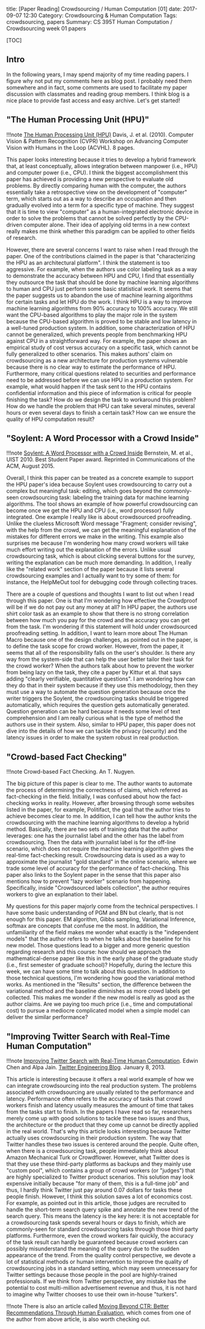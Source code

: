 title: [Paper Reading] Crowdsourcing / Human Computation [01]
date: 2017-09-07 12:30 
Category: Crowdsourcing & Human Computation
Tags: crowdsourcing, papers
Summary: CS 395T Human Computation / Crowdsourcing week 01 papers

[TOC]

## Intro

In the following years, I may spend majority of my time reading papers. I figure why
not put my comments here as blog post. I probably need them somewhere and in fact, some
comments are used to facilitate my paper discussion with classmates and reading group members.
I think blog is a nice place to provide fast access and easy archive. Let's get started!

## "The Human Processing Unit (HPU)"

!!!note
    [The Human Processing Unit (HPU)](http://users.soe.ucsc.edu/~orazio/papers/DavisACVHL_CVPR10.pdf) Davis, J. et al. (2010). Computer Vision & Pattern Recognition (CVPR) Workshop on Advancing Computer Vision with Humans in the Loop (ACVHL). 8 pages.

This paper looks interesting because it tries to develop a hybrid framework that, at least conceptually, allows integration between manpower (i.e., 
HPU) and computer power (i.e., CPU). I think the biggest accomplishment this paper has achieved is providing a new perspective to evaluate old 
problems. By directly comparing human with the computer, the authors essentially take a retrospective view on the development of "computer" term, 
which starts out as a way to describe an occupation and then gradually evolved into a term for a specific type of machine. They suggest that it is 
time to view "computer" as a human-integrated electronic device in order to solve the problems that cannot be solved perfectly by the CPU-driven 
computer alone. Their idea of applying old terms in a new context really makes me think whether this paradigm can be applied to other fields of 
research.

However, there are several concerns I want to raise when I read through the paper. One of the contributions claimed in the paper is that 
"characterizing the HPU as an architectural platform". I think the statement is too aggressive. For example, when the authors use color labeling 
task as a way to demonstrate the accuracy between HPU and CPU, I find that essentially they outsource the task that should be done by machine 
learning algorithms to human and CPU just perform some basic statistical work. It seems that the paper suggests us to abandon the use of machine 
learning algorithms for certain tasks and let HPU do the work. I think HPU is a way to improve machine learning algorithms from 90% accuracy to 100% 
accuracy. We still want the CPU-based algorithms to play the major role in the system because the CPU-based algorithm is proved to be stable and low 
latency in a well-tuned production system. In addition, some characterization of HPU cannot be generalized, which prevents people from benchmarking 
HPU against CPU in a straightforward way. For example, the paper shows an empirical study of cost versus accuracy on a specific task, which cannot 
be fully generalized to other scenarios. This makes authors' claim on crowdsourcing as a new architecture for production systems vulnerable because 
there is no clear way to estimate the performance of HPU. Furthermore, many critical questions related to securities and performance need to be 
addressed before we can use HPU in a production system. For example, what would happen if the task sent to the HPU contains confidential information 
and this piece of information is critical for people finishing the task? How do we design the task to workaround this problem? How do we handle the 
problem that HPU can take several minutes, several hours or even several days to finish a certain task? How can we ensure the quality of HPU 
computation result?

## "Soylent: A Word Processor with a Crowd Inside"

!!!note
    [Soylent: A Word Processor with a Crowd Inside](http://projects.csail.mit.edu/soylent/)
    Bernstein, M. et al., UIST 2010. Best Student Paper award. Reprinted in Communications of the ACM, August 2015.

Overall, I think this paper can be treated as a concrete example to support the HPU paper's idea because Soylent uses crowdsourcing to carry out a 
complex but meaningful task: editing, which goes beyond the commonly-seen crowdsourcing task: labeling the training data for machine learning 
algorithms. The tool shows an example of how powerful crowdsourcing can become once we get the HPU and CPU (i.e., word processor) fully integrated. 
One example I really like is about crowdsourced proofreading. Unlike the clueless Microsoft Word message "Fragment; consider revising", with the 
help from the crowd, we can get the meaningful explanation of the mistakes for different errors we make in the writing. This example also surprises 
me because I'm wondering how many crowd workers will take much effort writing out the explanation of the errors. Unlike usual crowdsourcing task, 
which is about clicking several buttons for the survey, writing the explanation can be much more demanding. In addition, I really like the "related 
work" section of the paper because it lists several crowdsourcing examples and I actually want to try some of them: for instance, the HelpMeOut tool 
for debugging code through collecting traces. 

There are a couple of questions and thoughts I want to list out when I read through this paper. One is that I'm wondering how effective the 
Crowdproof will be if we do not pay out any money at all? In HPU paper, the authors use shirt color task as an example to show that there is no 
strong correlation between how much you pay for the crowd and the accuracy you can get from the task. I'm wondering if this statement will hold 
under crowdsourced proofreading setting. In addition, I want to learn more about The Human Macro because one of the design challenges, as pointed 
out in the paper, is to define the task scope for crowd worker. However, from the paper, it seems that all of the responsibility falls on the user's 
shoulder. Is there any way from the system-side that can help the user better tailor their task for the crowd worker? When the authors talk about 
how to prevent the worker from being lazy on the task, they cite a paper by Kittur et al. that says adding "clearly verifiable, quantitative 
questions". I am wondering how can they do that in their system because if they use this methodology, then they must use a way to automate the 
question generation because once the writer triggers the Soylent, the crowdsourcing tasks should be triggered automatically, which requires the 
question gets automatically generated. Question generation can be hard because it needs some level of text comprehension and I am really curious 
what is the type of method the authors use in their system. Also, similar to HPU paper, this paper does not dive into the details of how we can 
tackle the privacy (security) and the latency issues in order to make the system robust in real production.

## "Crowd-based Fact Checking"

!!!note
    Crowd-based Fact Checking. An T. Nugyen.

The big picture of this paper is clear to me. The author wants to automate the process of determining the correctness of claims, which referred as 
fact-checking in the field. Initially, I was confused about how the fact-checking works in reality. However, after browsing through some websites 
listed in the paper, for example, Politifact, the goal that the author tries to achieve becomes clear to me. In addition, I can tell how the author 
knits the crowdsourcing with the machine learning algorithms to develop a hybrid method. Basically, there are two sets of training data that the 
author leverages: one has the journalist label and the other has the label from crowdsourcing. Then the data with journalist label is for the 
off-line scenario, which does not require the machine learning algorithm gives the real-time fact-checking result. Crowdsourcing data is used as a 
way to approximate the journalist "gold standard" in the online scenario, where we trade some level of accuracy for the performance of 
fact-checking. This paper also links to the Soylent paper in the sense that this paper also mentions how to prevent "lazy worker" scenario from 
happening. Specifically, inside "Crowdsourced labels collection", the author requires workers to give an explanation to their label.

My questions for this paper majorly come from the technical perspectives. I have some basic understanding of PGM and BN but clearly, that is not 
enough for this paper. EM algorithm, Gibbs sampling, Variational Inference, softmax are concepts that confuse me the most. In addition, the 
unfamiliarity of the field makes me wonder what exactly is the "independent models" that the author refers to when he talks about the baseline for 
his new model. Those questions lead to a bigger and more generic question regarding research and this course: how should we approach the 
mathematical-dense paper like this in the early phase of the graduate study (i.e., first semester of graduate school)? Hopefully, during the lecture 
this week, we can have some time to talk about this question. In addition to those technical questions, I'm wondering how good the variational 
method works. As mentioned in the "Results" section, the difference between the variational method and the baseline diminishes as more crowd labels 
get collected. This makes me wonder if the new model is really as good as the author claims. Are we paying too much price (i.e., time and 
computational cost) to pursue a mediocre complicated model when a simple model can deliver the similar performance? 



## "Improving Twitter Search with Real-Time Human Computation"

!!!note
    [Improving Twitter Search with Real-Time Human Computation](https://blog.twitter.com/engineering). Edwin Chen and Alpa Jain. [Twitter Engineering Blog](https://blog.twitter.com/engineering). January 8, 2013.

This article is interesting because it offers a real world example of how we can integrate crowdsourcing into the real production system. 
The problems associated with crowdsourcing are usually related to the performance and latency. Performance often refers to the accuracy
of tasks that crowd workers finish and latency usually measures the amount of time that takes from the tasks start to finish. In the papers
I have read so far, researchers merely come up with good solutions to tackle these two issues and thus, the architecture or the product
that they come up cannot be directly applied in the real world. That's why this article looks interesting because Twitter actually uses
crowdsourcing in their production system. The way that Twitter handles these two issues is centered around the people. Quite often, when
there is a crowdsourcing task, people immediately think about Amazon Mechanical Turk or Crowdflower. However, what Twitter does is that
they use these third-party platforms as backups and they mainly use "custom pool", which contains a group of crowd workers (or "judges") that
are highly specialized to Twitter product scenarios. This solution may look expensive initially because "for many of them, this is a full-time job" 
and thus, I hardly think Twitter just pay around 0.07 dollars for tasks these people finish. However, I think this solution saves a lot of
economics cost. For example, as pointed out in this article, those judges are recruited to handle the short-term search query spike and annotate
the new trend of the search query. This means the latency is the key here: it is not acceptable for a crowdsourcing task spends several hours or days
to finish, which are commonly-seen for standard crowdsourcing tasks through those third party platforms. Furthermore, even the crowd workers fair
quickly, the accuracy of the task result can hardly be guaranteed because crowd workers can possibly misunderstand the meaning of the query due
to the sudden appearance of the trend. From the quality control perspective, we devote a lot of
statistical methods or human intervention to improve the quality of crowdsourcing jobs in a standard setting, which may seem unnecessary for Twitter settings because
those people in the pool are highly-trained professionals. If we think from Twitter perspective, any mistake has the potential to cost multi-million 
advertisement revenue and thus, it is not hard to imagine why Twitter chooses to use their own in-house "turkers".

!!!note
    There is also an article called [Moving Beyond CTR: Better Recommendations Through Human Evaluation](http://blog.echen.me/2014/10/07/moving-beyond-ctr-better-recommendations-through-human-evaluation/), which comes
    from one of the author from above article, is also worth checking out.